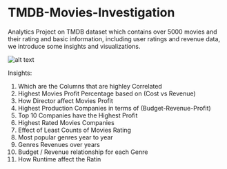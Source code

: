 # TMDB-Movies-Investigation

Analytics Project on TMDB dataset which contains over 5000 movies and their rating and basic information, including user ratings and revenue data, we introduce some insights and visualizations.

![alt text](https://res.cloudinary.com/practicaldev/image/fetch/s--h03lU8An--/c_imagga_scale,f_auto,fl_progressive,h_420,q_auto,w_1000/https://dev-to-uploads.s3.amazonaws.com/i/mih10uhu1464fx1kr0by.jpg)

Insights:
1. Which are the Columns that are highley Correlated
2. Highest Movies Profit Percentage based on (Cost vs Revenue)
3. How Director affect Movies Profit
4. Highest Production Companies in terms of (Budget-Revenue-Profit)
5. Top 10 Companies have the Highest Profit
6. Highest Rated Movies Companies
7. Effect of Least Counts of Movies Rating
8. Most popular genres year to year
9. Genres Revenues over years
10. Budget / Revenue relationship for each Genre
11. How Runtime affect the Ratin
